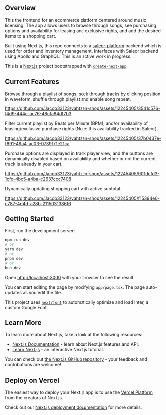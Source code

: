## Overview

This the frontend for an ecommerce platform centered around music licensing. The app allows users to browse through songs, see purchasing options and availability for leasing and exclusive rights, and add the desired items to a shopping cart. 

Built using Next.js, this repo connects to a [saleor-platform](https://github.com/saleor/saleor-platform) backend which is used for order and inventory management. Interfaces with Saleor backend using Apollo and GraphQL. This is an active work in progress.

This is a [Next.js](https://nextjs.org/) project bootstrapped with [`create-next-app`](https://github.com/vercel/next.js/tree/canary/packages/create-next-app).

## Current Features

Browse through a playlist of songs, seek through tracks by clicking position in waveform, shuffle through playlist and enable song repeat.

https://github.com/Jacob33123/yahtzen-shop/assets/12245405/3541c576-f4d9-444c-ac76-48cfa84df7b3



Filter current playlist by Beats per Minute (BPM), and/or availability of leasing/exclusive purchase rights (Note: this availability tracked in Saleor).

https://github.com/Jacob33123/yahtzen-shop/assets/12245405/37b0437e-f891-49a4-ac03-0739f71e21ca



Purchase options are displayed in track player view, and the buttons are dynamically disabled based on availability and whether or not the current track is already in your cart.

https://github.com/Jacob33123/yahtzen-shop/assets/12245405/901dcfd3-1cfc-4bc5-a4ba-c2637ccc7408



Dynamically updating shopping cart with active subtotal.

https://github.com/Jacob33123/yahtzen-shop/assets/12245405/f15394e0-c787-4d4d-a28b-2115031386f6



## Getting Started

First, run the development server:

```bash
npm run dev
# or
yarn dev
# or
pnpm dev
# or
bun dev
```

Open [http://localhost:3000](http://localhost:3000) with your browser to see the result.

You can start editing the page by modifying `app/page.tsx`. The page auto-updates as you edit the file.

This project uses [`next/font`](https://nextjs.org/docs/basic-features/font-optimization) to automatically optimize and load Inter, a custom Google Font.

## Learn More

To learn more about Next.js, take a look at the following resources:

- [Next.js Documentation](https://nextjs.org/docs) - learn about Next.js features and API.
- [Learn Next.js](https://nextjs.org/learn) - an interactive Next.js tutorial.

You can check out [the Next.js GitHub repository](https://github.com/vercel/next.js/) - your feedback and contributions are welcome!

## Deploy on Vercel

The easiest way to deploy your Next.js app is to use the [Vercel Platform](https://vercel.com/new?utm_medium=default-template&filter=next.js&utm_source=create-next-app&utm_campaign=create-next-app-readme) from the creators of Next.js.

Check out our [Next.js deployment documentation](https://nextjs.org/docs/deployment) for more details.
